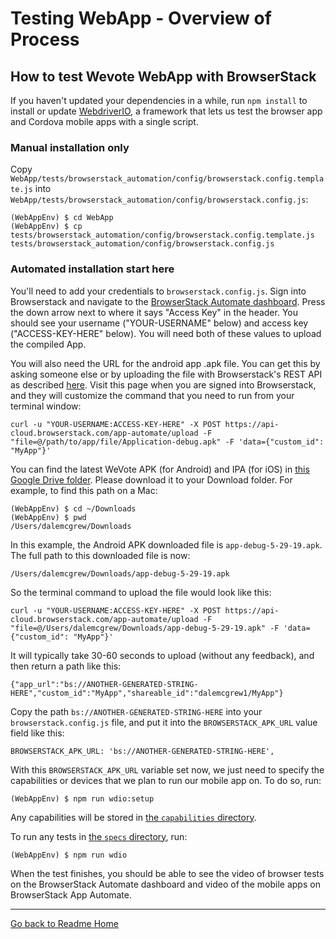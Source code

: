 # Testing WebApp - Overview of Process

## How to test Wevote WebApp with BrowserStack

If you haven't updated your dependencies in a while, run `npm install` to install or update [WebdriverIO](https://webdriver.io/), a framework that lets us test the browser app and Cordova mobile apps with a single script.

### Manual installation only

Copy `WebApp/tests/browserstack_automation/config/browserstack.config.template.js` into `WebApp/tests/browserstack_automation/config/browserstack.config.js`:

    (WebAppEnv) $ cd WebApp
    (WebAppEnv) $ cp tests/browserstack_automation/config/browserstack.config.template.js tests/browserstack_automation/config/browserstack.config.js

### Automated installation start here

You'll need to add your credentials to `browserstack.config.js`. Sign into Browserstack and navigate to the [BrowserStack Automate dashboard](https://automate.browserstack.com/). Press the down arrow next to where it says "Access Key" in the header. You should see your username ("YOUR-USERNAME" below) and access key ("ACCESS-KEY-HERE" below). You will need both of these values to upload the compiled App.

You will also need the URL for the android app .apk file. You can get this by asking someone else or by uploading the file with Browserstack's REST API as described [here](https://www.browserstack.com/app-automate/rest-api?framework=appium).
Visit this page when you are signed into Browserstack, and they will customize the command that you need to run from your terminal window:

    curl -u "YOUR-USERNAME:ACCESS-KEY-HERE" -X POST https://api-cloud.browserstack.com/app-automate/upload -F "file=@/path/to/app/file/Application-debug.apk" -F 'data={"custom_id": "MyApp"}'

You can find the latest WeVote APK (for Android) and IPA (for iOS) in [this Google Drive folder](https://drive.google.com/drive/u/0/folders/10tK7oqY7FKWhe0ilHDcli-DWpT9ldTFs).
Please download it to your Download folder. For example, to find this path on a Mac:

    (WebAppEnv) $ cd ~/Downloads
    (WebAppEnv) $ pwd
    /Users/dalemcgrew/Downloads

In this example, the Android APK downloaded file is `app-debug-5-29-19.apk`. The full path to this downloaded file is now:

    /Users/dalemcgrew/Downloads/app-debug-5-29-19.apk

So the terminal command to upload the file would look like this:

    curl -u "YOUR-USERNAME:ACCESS-KEY-HERE" -X POST https://api-cloud.browserstack.com/app-automate/upload -F "file=@/Users/dalemcgrew/Downloads/app-debug-5-29-19.apk" -F 'data={"custom_id": "MyApp"}'

It will typically take 30-60 seconds to upload (without any feedback), and then return a path like this:

    {"app_url":"bs://ANOTHER-GENERATED-STRING-HERE","custom_id":"MyApp","shareable_id":"dalemcgrew1/MyApp"}

Copy the path `bs://ANOTHER-GENERATED-STRING-HERE` into your `browserstack.config.js` file,
and put it into the `BROWSERSTACK_APK_URL` value field like this:

    BROWSERSTACK_APK_URL: 'bs://ANOTHER-GENERATED-STRING-HERE',

With this `BROWSERSTACK_APK_URL` variable set now, we just need to specify the capabilities or devices that we plan to run our mobile app on. To do so, run:

```
(WebAppEnv) $ npm run wdio:setup
```

Any capabilities will be stored in [the `capabilities` directory](../../tests/browserstack_automation/capabilities/).

To run any tests in [the `specs` directory](../../tests/browserstack_automation/specs/), run:

    (WebAppEnv) $ npm run wdio
    
When the test finishes, you should be able to see the video of browser tests on the BrowserStack Automate dashboard and video of the mobile apps on BrowserStack App Automate.

---

[Go back to Readme Home](../../README.md)
